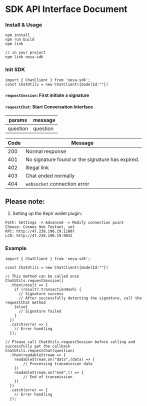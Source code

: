 # SDK API Interface Document

### Install & Usage

```
npm install
npm run build
npm link
```

```
// in your project
npm link nesa-sdk
```

### Init SDK

```
import { ChatClient } from 'nesa-sdk';
const ChatUtils = new ChatClient({modelId:""})
```

#### `requestSession`: First initiate a signature

#### `requestChat`: Start Conversation Interface

| params   | message  |
| -------- | -------- |
| question | question |

| Code | Message                                          |
| ---- | ------------------------------------------------ |
| 200  | Normal response                                  |
| 401  | No signature found or the signature has expired. |
| 402  | Illegal link                                     |
| 403  | Chat ended normally                              |
| 404  | `websocket` connection error                     |

## Please note:

1. Setting up the Keplr wallet plugin:

```
Path: Settings -> Advanced -> Modify connection point
Choose: Cosmos Hub Testnet, set
RPC: http://47.238.190.19:11007
LCD: http://47.238.190.19:9032

```

### Example

```
import { ChatClient } from 'nesa-sdk';

const ChatUtils = new ChatClient({modelId:""})

// This method can be called once
ChatUtils.requestSession()
  .then(result => {
    if (result?.transactionHash) {
      // Signature success
      // After successfully detecting the signature, call the requestChat method
    }else{
      // Signature failed
    }
  })
  .catch(error => {
    // Error handling
  });

// Please call ChatUtils.requestSession before calling and successfully get the callback
ChatUtils.requestChat(question)
  .then(readableStream => {
    readableStream.on("data",(data) => {
        // Processing transmission data
    })
    readableStream.on("end",() => {
        // End of transmission
    })
  })
  .catch(error => {
    // Error handling
  });
```
